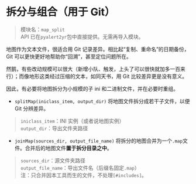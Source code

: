 # 拆分与组合（用于 Git）

> 模块名：`map_split`  
> API 已在`pyalert2yr`包中直接提供。无需再导入模块。

地图作为文本文件，很适合用 Git 记录差异。相比起“复制、重命名”的日期备份，Git 可以更快更好地帮助你“回溯”，甚至定位问题所在。

然鹅，有些改动规模可以很大（新增小队、触发，上头了可以很快就加多一百来行）；而像地形这类经过压缩的文本，如同天书，用 Git 比较差异更是没有意义。

因此，有必要将地图拆分为小规模的子 ini 和二进制文件，并在必要时重组。

- `splitMap(iniclass_item, output_dir)`
将地图文件拆分成若干子文件，以便 Git 分辨差异。

> `iniclass_item`：INI 实例（或者说地图实例）  
> `output_dir`：导出文件夹路径  

- `joinMap(sources_dir, output_file_name)`
将拆分的地图合并为一个`.map`文件。合并后的地图文件**置于拆分目录之中**。

> `sources_dir`：源文件夹路径  
> `output_file_name`：导出文件名（后缀名固定`.map`）  
> 注：只合并因本工具而生的文件，不处理`[#includes]`。